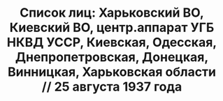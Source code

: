 ---
title: 'Список лиц: Харьковский ВО, Киевский ВО, центр.аппарат УГБ НКВД УССР, Киевская,
  Одесская, Днепропетровская, Донецкая, Винницкая, Харьковская области // 25 августа
  1937 года'
description: РГАСПИ, ф.17, т.2, оп.171, дело 410, лист 267
images:
- /disk/pictures/v02/17-171-410-267.jpg
- /disk/pictures/v02/17-171-410-268.jpg
- /disk/pictures/v02/17-171-410-269.jpg
- /disk/pictures/v02/17-171-410-270.jpg
- /disk/pictures/v02/17-171-410-271.jpg
- /disk/pictures/v02/17-171-410-272.jpg
---
